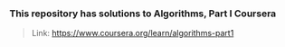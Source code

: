 ### This repository has solutions to Algorithms, Part I Coursera
> Link: https://www.coursera.org/learn/algorithms-part1
